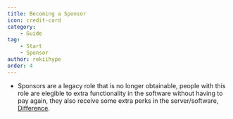 ```yaml
---
title: Becoming a Sponsor
icon: credit-card
category:
    - Guide
tag:
    - Start
    - Sponsor
author: rekiihype
order: 4
---
```


- Sponsors are a legacy role that is no longer obtainable, people with this role are elegible to extra functionality in the software without having to pay again, they also receive some extra perks in the server/software, [Difference](differences.md).
